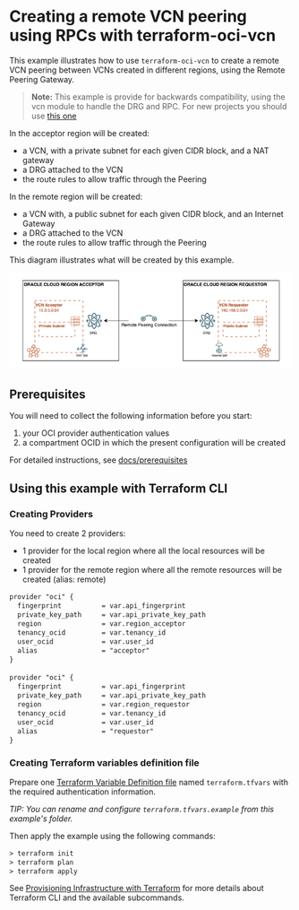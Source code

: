 # Creating a remote VCN peering using RPCs with terraform-oci-vcn

[Terraform Variable Definition file]:https://www.terraform.io/docs/language/values/variables.html#variable-definitions-tfvars-files
[Input Variables]:https://www.terraform.io/docs/language/values/variables.html
[Local Values]:https://www.terraform.io/docs/language/values/locals.html
[Named Values]:https://www.terraform.io/docs/language/expressions/references.html
[docs/prerequisites]:https://github.com/oracle-terraform-modules/terraform-oci-vcn/blob/main/docs/prerequisites.adoc
[docs/terraformoptions]:https://github.com/oracle-terraform-modules/terraform-oci-vcn/blob/main/docs/terraformoptions.adoc
[docs/routing_rules]:https://github.com/oracle-terraform-modules/terraform-oci-vcn/blob/main/docs/routing_rules.adoc
[Provisioning Infrastructure with Terraform]:https://www.terraform.io/docs/cli/run/index.html

This example illustrates how to use `terraform-oci-vcn` to create a remote VCN peering between VCNs created in different regions, using the Remote Peering Gateway.
> **Note:** This example is provide for backwards compatibility, using the vcn module to handle the DRG and RPC. For new projects you should use [this one](../rpc_from_drg_module/README.md)

In the acceptor region will be created: 
- a VCN, with a private subnet for each given CIDR block, and a NAT gateway
- a DRG attached to the VCN
- the route rules to allow traffic through the Peering

In the remote region will be created:
- a VCN with, a public subnet for each given CIDR block, and an Internet Gateway
- a DRG attached to the VCN
- the route rules to allow traffic through the Peering

This diagram illustrates what will be created by this example.

![diagram](../../..//docs/images/network_remote_peering_basic.png)

## Prerequisites

You will need to collect the following information before you start:

1. your OCI provider authentication values
2. a compartment OCID in which the present configuration will be created

For detailed instructions, see [docs/prerequisites]

## Using this example with Terraform CLI

### Creating Providers

You need to create 2 providers:
* 1 provider for the local region where all the local resources will be created 
* 1 provider for the remote region where all the remote resources will be created (alias: remote)

```
provider "oci" {
  fingerprint          = var.api_fingerprint
  private_key_path     = var.api_private_key_path
  region               = var.region_acceptor
  tenancy_ocid         = var.tenancy_id
  user_ocid            = var.user_id
  alias                = "acceptor"
}

provider "oci" {
  fingerprint          = var.api_fingerprint
  private_key_path     = var.api_private_key_path
  region               = var.region_requestor
  tenancy_ocid         = var.tenancy_id
  user_ocid            = var.user_id
  alias                = "requestor"
}
```

### Creating Terraform variables definition file

Prepare one [Terraform Variable Definition file] named `terraform.tfvars` with the required authentication information.

*TIP: You can rename and configure `terraform.tfvars.example` from this example's folder.*

Then apply the example using the following commands:

```shell
> terraform init
> terraform plan
> terraform apply
```

See [Provisioning Infrastructure with Terraform] for more details about Terraform CLI and the available subcommands.
